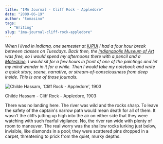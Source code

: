 ```yaml
---
title: "IMA Journal - Cliff Rock - Appledore"
date: "2009-06-19"
author: "tomasino"
tags:
  - "Writing"
slug: "ima-journal-cliff-rock-appledore"
---
```


<span style="font-style:italic;">When I lived in Indiana, one semester
at [IUPUI][] I had a four hour break between classes on Tuesdays. Back
then, the [Indianapolis Museum of Art][] was free, so I would spend my
afternoons there with a pencil and a [Moleskine][]. I would sit for a
few hours in front of one of the paintings and let my mind wander in it
for a while. Then I would take my notebook and write a quick story,
scene, narrative, or stream-of-consciousness from deep inside. This is
one of those journals.</span>

![Childe Hassam, 'Cliff Rock - Appledore', 1903][]

Childe Hassam - Cliff Rock - Appledore, 1903

There was no landing here. The river was wild and the rocks sharp. To
leave the safety of the captain's narrow path would mean death for all
of them. It wasn't the cliffs jutting up high into the air on either
side that they were watching with such fearful vigilance. No, the river
ran wide with plenty of room to maneuver. The real worry was the shallow
rocks lurking just below, invisible, like diamonds in a pool; they were
scattered pins dropped in a carpet, threatening to prick from the quiet,
murky depths.

  [IUPUI]: https://www.iupui.edu
  [Indianapolis Museum of Art]: https://www.imamuseum.org/
  [Moleskine]: https://www.moleskine.com
  [Childe Hassam, 'Cliff Rock - Appledore', 1903]: https://blog.tomasino.org/images/cliff_rock_appledore.jpg
